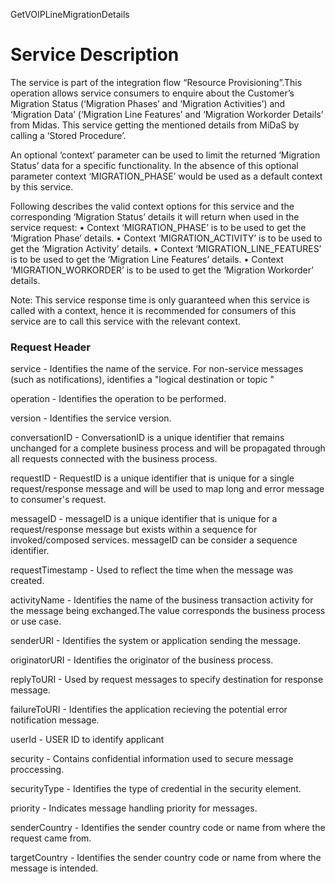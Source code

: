 GetVOIPLineMigrationDetails

Service Description
===================

The service is part of the integration flow “Resource Provisioning”.This operation allows service consumers to enquire about the Customer’s Migration Status (‘Migration Phases’ and ‘Migration Activities’) and ‘Migration Data’ (‘Migration Line Features’ and ‘Migration Workorder Details’ from Midas. This service getting the mentioned details from MiDaS by calling a ‘Stored Procedure’.

An optional ‘context’ parameter can be used to limit the returned ‘Migration Status’ data for a specific functionality. In the absence of this optional parameter context ‘MIGRATION_PHASE’ would be used as a default context by this service.

Following describes the valid context options for this service and the corresponding ‘Migration Status’ details it will return when used in the service request:
    • Context ‘MIGRATION_PHASE’ is to be used to get the ‘Migration Phase’ details.
    • Context ‘MIGRATION_ACTIVITY’ is to be used to get the ‘Migration Activity’ details.
    • Context ‘MIGRATION_LINE_FEATURES’ is to be used to get the ‘Migration Line Features’ details.
    • Context ‘MIGRATION_WORKORDER’ is to be used to get the ‘Migration Workorder’ details.

Note: This service response time is only guaranteed when this service is called with a context, hence it is recommended for consumers of this service are to call this service with the relevant context.

### Request Header

  service - Identifies the name of the service. For non-service messages (such as notifications), identifies a "logical destination or topic "
  
  operation - Identifies the operation to be performed.
  
  version - Identifies the service version.
  
  conversationID - ConversationID is a unique identifier that remains unchanged for a complete business process and will be propagated  through all requests connected  with the business process.

  requestID - RequestID is a unique identifier that is unique for a single request/response message and will be used to map long and error message to consumer's request.
  
  messageID - messageID is a unique identifier that is unique for a request/response message but exists within a sequence for invoked/composed services. messageID can be consider a sequence identifier.
  
  requestTimestamp - Used to reflect the time when the message was created.

  activityName - Identifies the name of the business transaction activity for the message being exchanged.The value corresponds the business process or use case.

  senderURI - Identifies the system or application sending the message.

  originatorURI - Identifies the originator of the business process.

  replyToURI - Used by request messages to specify destination for response message.

  failureToURI - Identifies the application recieving the potential error notification message.

  userId - USER ID to identify applicant

  security - Contains confidential information used to secure message proccessing.

  securityType - Identifies the type of credential in the security element.

  priority - Indicates message handling priority for messages.

  senderCountry - Identifies the sender country code or name from where the request came from.

  targetCountry - Identifies the sender country code or name from where the message is intended.
